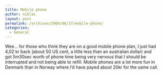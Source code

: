 ```yaml
---
title: Mobile phone
author: niklas
layout: post
permalink: /archives/2004/06/17/mobile-phone/
categories:
  - General
---
```

Wee&#8230; for those who think they are on a good mobile phone plan, I just had 4,02 kr back (about 50 US cent, a little less than an australian dollar) and got 5m30sec worth of phone time being very nervous that I should be interrupted and not being able to refill. Mobile phones are a lot more fun in Denmark than in Norway where I&#8217;d have payed about 20kr for the same call.